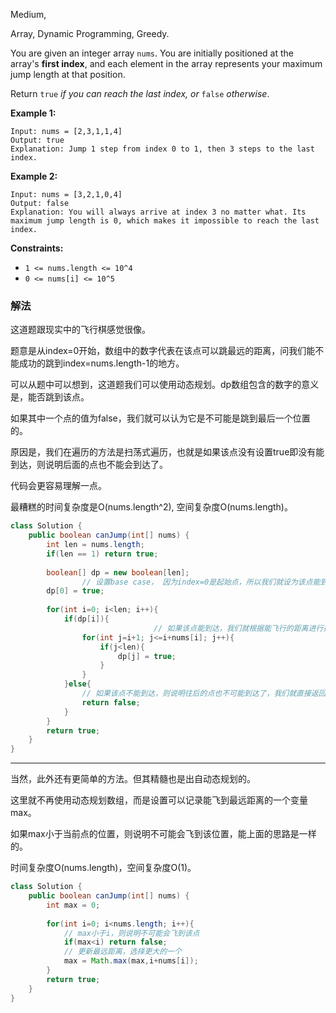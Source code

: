Medium, 

Array, Dynamic Programming, Greedy.

You are given an integer array `nums`. You are initially positioned at the array's **first index**, and each element in the array represents your maximum jump length at that position.

Return `true` *if you can reach the last index, or* `false` *otherwise*.

**Example 1:**

```
Input: nums = [2,3,1,1,4]
Output: true
Explanation: Jump 1 step from index 0 to 1, then 3 steps to the last index.

```

**Example 2:**

```
Input: nums = [3,2,1,0,4]
Output: false
Explanation: You will always arrive at index 3 no matter what. Its maximum jump length is 0, which makes it impossible to reach the last index.

```

**Constraints:**

- `1 <= nums.length <= 10^4`
- `0 <= nums[i] <= 10^5`

### 解法

这道题跟现实中的飞行棋感觉很像。

题意是从index=0开始，数组中的数字代表在该点可以跳最远的距离，问我们能不能成功的跳到index=nums.length-1的地方。

可以从题中可以想到，这道题我们可以使用动态规划。dp数组包含的数字的意义是，能否跳到该点。

如果其中一个点的值为false，我们就可以认为它是不可能是跳到最后一个位置的。

原因是，我们在遍历的方法是扫荡式遍历，也就是如果该点没有设置true即没有能到达，则说明后面的点也不能会到达了。

代码会更容易理解一点。

最糟糕的时间复杂度是O(nums.length^2), 空间复杂度O(nums.length)。

```java
class Solution {
    public boolean canJump(int[] nums) {
        int len = nums.length;
        if(len == 1) return true;
        
        boolean[] dp = new boolean[len];
				// 设置base case， 因为index=0是起始点，所以我们就设为该点能到达。
        dp[0] = true;
        
        for(int i=0; i<len; i++){
            if(dp[i]){
								// 如果该点能到达，我们就根据能飞行的距离进行扫荡式的遍历
                for(int j=i+1; j<=i+nums[i]; j++){
                    if(j<len){
                        dp[j] = true;
                    }
                }
            }else{
                // 如果该点不能到达，则说明往后的点也不可能到达了，我们就直接返回false。
                return false;
            }
        }
        return true;
    }
}
```

---

当然，此外还有更简单的方法。但其精髓也是出自动态规划的。

这里就不再使用动态规划数组，而是设置可以记录能飞到最远距离的一个变量max。

如果max小于当前点的位置，则说明不可能会飞到该位置，能上面的思路是一样的。

时间复杂度O(nums.length)，空间复杂度O(1)。

```java
class Solution {
    public boolean canJump(int[] nums) {
        int max = 0;
        
        for(int i=0; i<nums.length; i++){
            // max小于i，则说明不可能会飞到该点
            if(max<i) return false;
            // 更新最远距离，选择更大的一个
            max = Math.max(max,i+nums[i]);
        }
        return true;
    }
}
```